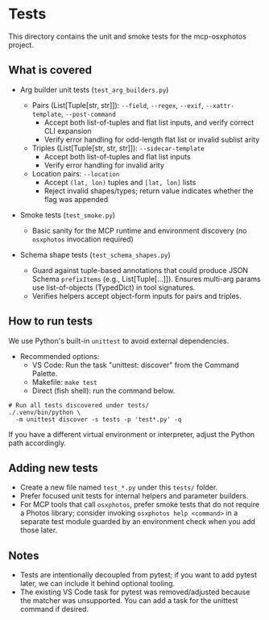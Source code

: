 # Tests

This directory contains the unit and smoke tests for the mcp-osxphotos project.

## What is covered

- Arg builder unit tests (`test_arg_builders.py`)
  - Pairs (List[Tuple[str, str]]):
    `--field`, `--regex`, `--exif`, `--xattr-template`, `--post-command`
    - Accept both list-of-tuples and flat list inputs, and verify
      correct CLI expansion
    - Verify error handling for odd-length flat list or invalid
      sublist arity
  - Triples (List[Tuple[str, str, str]]): `--sidecar-template`
    - Accept both list-of-tuples and flat list inputs
    - Verify error handling for invalid arity
  - Location pairs: `--location`
    - Accept `(lat, lon)` tuples and `[lat, lon]` lists
    - Reject invalid shapes/types; return value indicates whether the flag was appended
- Smoke tests (`test_smoke.py`)
  - Basic sanity for the MCP runtime and environment discovery
    (no `osxphotos` invocation required)

- Schema shape tests (`test_schema_shapes.py`)
  - Guard against tuple-based annotations that could produce JSON Schema
    `prefixItems` (e.g., List[Tuple[...]]). Ensures multi-arg params use
    list-of-objects (TypedDict) in tool signatures.
  - Verifies helpers accept object-form inputs for pairs and triples.

## How to run tests

We use Python's built-in `unittest` to avoid external dependencies.

- Recommended options:
  - VS Code: Run the task "unittest: discover" from the Command Palette.
  - Makefile: `make test`
  - Direct (fish shell): run the command below.

```fish
# Run all tests discovered under tests/
./.venv/bin/python \
  -m unittest discover -s tests -p 'test*.py' -q
```

If you have a different virtual environment or interpreter,
adjust the Python path accordingly.

## Adding new tests

- Create a new file named `test_*.py` under this `tests/` folder.
- Prefer focused unit tests for internal helpers and parameter builders.
- For MCP tools that call `osxphotos`, prefer smoke tests that do not
  require a Photos library; consider invoking
  `osxphotos help <command>` in a separate test module guarded by an
  environment check when you add those later.

## Notes

- Tests are intentionally decoupled from pytest; if you want to add
  pytest later, we can include it behind optional tooling.
- The existing VS Code task for pytest was removed/adjusted because the
  matcher was unsupported. You can add a task for the unittest command
  if desired.
